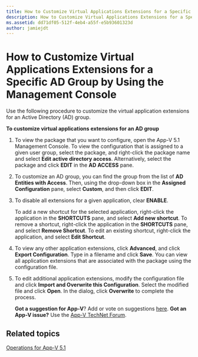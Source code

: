 ```yaml
---
title: How to Customize Virtual Applications Extensions for a Specific AD Group by Using the Management Console
description: How to Customize Virtual Applications Extensions for a Specific AD Group by Using the Management Console
ms.assetid: dd71df05-512f-4eb4-a55f-e5b93601323d
author: jamiejdt
---
```


# How to Customize Virtual Applications Extensions for a Specific AD Group by Using the Management Console


Use the following procedure to customize the virtual application extensions for an Active Directory (AD) group.

**To customize virtual applications extensions for an AD group**

1.  To view the package that you want to configure, open the App-V 5.1 Management Console. To view the configuration that is assigned to a given user group, select the package, and right-click the package name and select **Edit active directory access**. Alternatively, select the package and click **EDIT** in the **AD ACCESS** pane.

2.  To customize an AD group, you can find the group from the list of **AD Entities with Access**. Then, using the drop-down box in the **Assigned Configuration** pane, select **Custom**, and then click **EDIT**.

3.  To disable all extensions for a given application, clear **ENABLE**.

    To add a new shortcut for the selected application, right-click the application in the **SHORTCUTS** pane, and select **Add new shortcut**. To remove a shortcut, right-click the application in the **SHORTCUTS** pane, and select **Remove Shortcut**. To edit an existing shortcut, right-click the application, and select **Edit Shortcut**.

4.  To view any other application extensions, click **Advanced**, and click **Export Configuration**. Type in a filename and click **Save**. You can view all application extensions that are associated with the package using the configuration file.

5.  To edit additional application extensions, modify the configuration file and click **Import and Overwrite this Configuration**. Select the modified file and click **Open**. In the dialog, click **Overwrite** to complete the process.

    **Got a suggestion for App-V**? Add or vote on suggestions [here](http://appv.uservoice.com/forums/280448-microsoft-application-virtualization). **Got an App-V issue?** Use the [App-V TechNet Forum](https://social.technet.microsoft.com/Forums/home?forum=mdopappv).

## Related topics


[Operations for App-V 5.1](operations-for-app-v-51.md)

 

 





